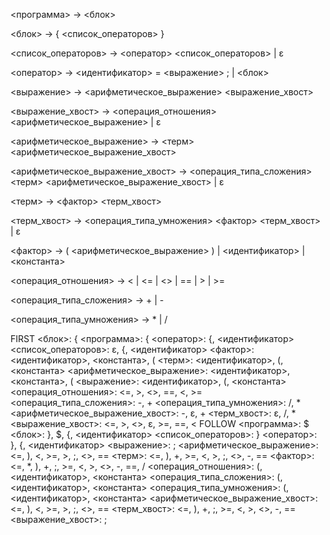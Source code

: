 <программа> ->
    <блок>

<блок> ->
    { <список_операторов> }

<список_операторов> ->
    <оператор> <список_операторов> | ε

<оператор> ->
    <идентификатор> = <выражение> ; |
    <блок>

<выражение> ->
    <арифметическое_выражение> <выражение_хвост>

<выражение_хвост> ->
    <операция_отношения> <арифметическое_выражение> |
    ε

<арифметическое_выражение> ->
    <терм> <арифметическое_выражение_хвост>

<арифметическое_выражение_хвост> ->
    <операция_типа_сложения> <терм> <арифметическое_выражение_хвост> |
    ε

<терм> ->
    <фактор> <терм_хвост>

<терм_хвост> ->
    <операция_типа_умножения> <фактор> <терм_хвост> |
    ε

<фактор> ->
    ( <арифметическое_выражение> ) |
    <идентификатор> |
    <константа>

<операция_отношения> ->
    < |
    <= |
    <> |
    == |
    > |
    >=

<операция_типа_сложения> ->
    + |
    -

<операция_типа_умножения> ->
    * |
    /

FIRST
<блок>: {
<программа>: {
<оператор>: {, <идентификатор>
<список_операторов>: ε, {, <идентификатор>
<фактор>: <идентификатор>, <константа>, (
<терм>: <идентификатор>, (, <константа>
<арифметическое_выражение>: <идентификатор>, <константа>, (
<выражение>: <идентификатор>, (, <константа>
<операция_отношения>: <=, >, <>, ==, <, >=
<операция_типа_сложения>: -, +
<операция_типа_умножения>: /, *
<арифметическое_выражение_хвост>: -, ε, +
<терм_хвост>: ε, /, *
<выражение_хвост>: <=, >, <>, ε, >=, ==, <
FOLLOW
<программа>: $
<блок>: }, $, {, <идентификатор>
<список_операторов>: }
<оператор>: }, {, <идентификатор>
<выражение>: ;
<арифметическое_выражение>: <=, ), <, >=, >, ;, <>, ==
<терм>: <=, ), +, >=, <, >, ;, <>, -, ==
<фактор>: <=, *, ), +, ;, >=, <, >, <>, -, ==, /
<операция_отношения>: (, <идентификатор>, <константа>
<операция_типа_сложения>: (, <идентификатор>, <константа>
<операция_типа_умножения>: (, <идентификатор>, <константа>
<арифметическое_выражение_хвост>: <=, ), <, >=, >, ;, <>, ==
<терм_хвост>: <=, ), +, ;, >=, <, >, <>, -, ==
<выражение_хвост>: ;